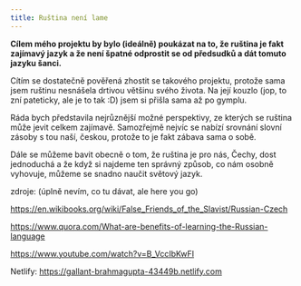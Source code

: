 ```yaml
---
title: Ruština není lame
---
```


**Cílem mého projektu by bylo (ideálně) poukázat na to, že ruština je fakt zajímavý jazyk a že není špatné odprostit se od předsudků a dát tomuto jazyku šanci.**

Cítím se dostatečně pověřená zhostit se takového projektu, protože sama jsem ruštinu nesnášela drtivou většinu svého života. Na její kouzlo (jop, to zní pateticky, ale je to tak :D) jsem si přišla sama až po gymplu.

Ráda bych představila nejrůznější možné perspektivy, ze kterých se ruština může jevit celkem zajímavě. Samozřejmě nejvíc se nabízí srovnání slovní zásoby s tou naší, českou, protože to je fakt zábava sama o sobě. 

Dále se můžeme bavit obecně o tom, že ruština je pro nás, Čechy, dost jednoduchá a že když si najdeme ten správný způsob, co nám osobně vyhovuje, můžeme se snadno naučit světový jazyk.

zdroje:
(úplně nevím, co tu dávat, ale here you go)

https://en.wikibooks.org/wiki/False_Friends_of_the_Slavist/Russian-Czech

https://www.quora.com/What-are-benefits-of-learning-the-Russian-language

https://www.youtube.com/watch?v=B_VccIbKwFI

Netlify: https://gallant-brahmagupta-43449b.netlify.com
